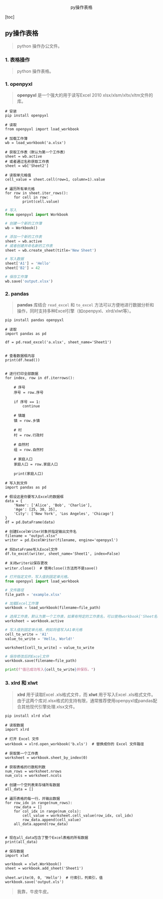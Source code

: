 <center>py操作表格</center>





[toc]







## py操作表格

> python 操作办公文件。







### 1. 表格操作

> python 操作表格。



### 1. openpyxl

> **openpyxl** 是一个强大的用于读写Excel 2010 xlsx/xlsm/xltx/xltm文件的库。

```shell
# 安装
pip install openpyxl
```

```shell
# 读取
from openpyxl import load_workbook

# 加载工作簿
wb = load_workbook('a.xlsx')

# 获取工作表（默认为第一个工作表）
sheet = wb.active
# 或者通过名称获取工作表
sheet = wb['Sheet2']

# 读取单元格值
cell_value = sheet.cell(row=1, column=1).value

# 遍历所有单元格
for row in sheet.iter_rows():
    for cell in row:
        print(cell.value)
```

```python
# 写入
from openpyxl import Workbook

# 创建一个新的工作簿
wb = Workbook()

# 添加一个新的工作表
sheet = wb.active
# 或者创建并命名新的工作表
sheet = wb.create_sheet(title='New Sheet')

# 写入数据
sheet['A1'] = 'Hello'
sheet['B2'] = 42

# 保存工作簿
wb.save('output.xlsx')
```





### 2. pandas

> **pandas** 库结合 `read_excel` 和 `to_excel` 方法可以方便地进行数据分析和操作，同时支持多种Excel引擎（如openpyxl、xlrd/xlwt等）。

```shell
pip install pandas openpyxl
```

```shell
# 读取
import pandas as pd

df = pd.read_excel('a.xlsx', sheet_name='Sheet1')


# 查看数据框内容
print(df.head())


# 逐行打印全部数据
for index, row in df.iterrows():

    # 序号
    序号 = row.序号

    if 序号 == 1:
        continue

    # 镇雄
    镇 = row.乡镇
    
    # 村
    村 = row.行政村

    # 自然村
    组 = row.自然村

    # 家庭人口
    家庭人口 = row.家庭人口

    print(家庭人口)
```

```shell
# 写入到文件
import pandas as pd

# 假设这是你要写入Excel的数据框
data = {
    'Name': ['Alice', 'Bob', 'Charlie'],
    'Age': [25, 30, 35],
    'City': ['New York', 'Los Angeles', 'Chicago']
}
df = pd.DataFrame(data)

# 创建ExcelWriter对象并指定输出文件名
filename = "output.xlsx"
writer = pd.ExcelWriter(filename, engine='openpyxl')

# 将DataFrame写入Excel文件
df.to_excel(writer, sheet_name='Sheet1', index=False)

# 关闭writer以保存更改
writer.close()  # 使用close()方法而不是save()
```

```python
# 打开指定文件，写入值到固定单元格。
from openpyxl import load_workbook

# 文件路径
file_path = 'example.xlsx'

# 加载Excel工作簿
workbook = load_workbook(filename=file_path)

# 选择工作表，默认为第一个工作表，如果有特定的工作表名，可以使用workbook['Sheet名称']
worksheet = workbook.active

# 写入值到固定单元格，例如将值写入A1单元格
cell_to_write = 'A1'
value_to_write = 'Hello, World!'

worksheet[cell_to_write] = value_to_write

# 保存修改后的Excel文件
workbook.save(filename=file_path)

print(f"值已成功写入{cell_to_write}并保存。")
```





### 3. xlrd 和 xlwt

> **xlrd** 用于读取Excel .xls格式文件，而 **xlwt** 用于写入Excel .xls格式文件。由于这两个库对.xlsx格式的支持有限，通常推荐使用openpyxl或pandas配合其他现代引擎处理.xlsx文件。

```shell
pip install xlrd xlwt
```

```shell
# 读取数据
import xlrd

# 打开 Excel 文件
workbook = xlrd.open_workbook('b.xls')  # 替换成你的 Excel 文件路径

# 获取第一个工作表
worksheet = workbook.sheet_by_index(0)

# 获取表格的行数和列数
num_rows = worksheet.nrows
num_cols = worksheet.ncols

# 创建一个空列表来存储所有数据
all_data = []

# 遍历表格的每一行，并输出数据
for row_idx in range(num_rows):
    row_data = []
    for col_idx in range(num_cols):
        cell_value = worksheet.cell_value(row_idx, col_idx)
        row_data.append(cell_value)
    all_data.append(row_data)


# 现在all_data包含了整个Excel表格的所有数据
print(all_data)
```

```shell
# 保存数据
import xlwt

workbook = xlwt.Workbook()
sheet = workbook.add_sheet('Sheet1')

sheet.write(0, 0, 'Hello')  # 行索引，列索引，值
workbook.save('output.xls')
```

> 我靠，牛皮牛皮。
